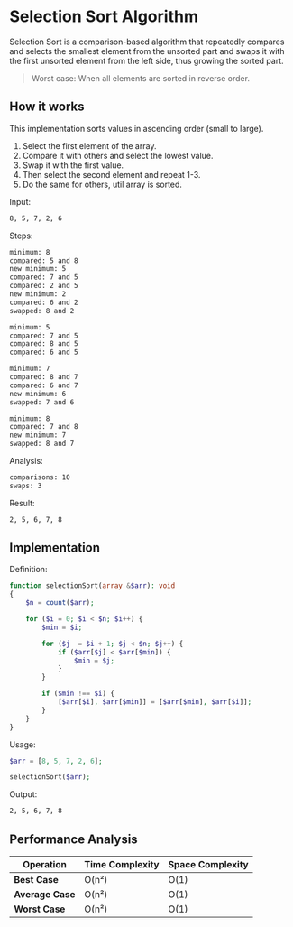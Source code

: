 # Selection Sort Algorithm
Selection Sort is a comparison-based algorithm that repeatedly compares and selects the smallest element from the unsorted part and swaps it with the first unsorted element from the left side, thus growing the sorted part.

> Worst case: When all elements are sorted in reverse order.

## How it works
This implementation sorts values in ascending order (small to large).

1. Select the first element of the array.
2. Compare it with others and select the lowest value.
3. Swap it with the first value.
4. Then select the second element and repeat 1-3.
5. Do the same for others, util array is sorted.

Input:
```txt
8, 5, 7, 2, 6
```

Steps:
```txt
minimum: 8
compared: 5 and 8
new minimum: 5
compared: 7 and 5
compared: 2 and 5
new minimum: 2
compared: 6 and 2
swapped: 8 and 2

minimum: 5
compared: 7 and 5
compared: 8 and 5
compared: 6 and 5

minimum: 7
compared: 8 and 7
compared: 6 and 7
new minimum: 6
swapped: 7 and 6

minimum: 8
compared: 7 and 8
new minimum: 7
swapped: 8 and 7
```

Analysis:
```txt
comparisons: 10
swaps: 3
```

Result:
```txt
2, 5, 6, 7, 8
```

## Implementation
Definition:
```php
function selectionSort(array &$arr): void
{
    $n = count($arr);

    for ($i = 0; $i < $n; $i++) {
        $min = $i;

        for ($j  = $i + 1; $j < $n; $j++) {
            if ($arr[$j] < $arr[$min]) {
                $min = $j;
            }
        }

        if ($min !== $i) {
            [$arr[$i], $arr[$min]] = [$arr[$min], $arr[$i]];
        }
    }
}
```

Usage:
```php
$arr = [8, 5, 7, 2, 6];

selectionSort($arr);
```

Output:
```txt
2, 5, 6, 7, 8
```

## Performance Analysis
| Operation        | Time Complexity | Space Complexity |
| ---------------- | --------------- | ---------------- |
| **Best Case**    | O(n²)           | O(1)             |
| **Average Case** | O(n²)           | O(1)             |
| **Worst Case**   | O(n²)           | O(1)             |

